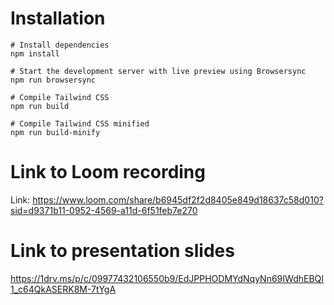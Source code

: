 # Installation

```
# Install dependencies
npm install

# Start the development server with live preview using Browsersync
npm run browsersync

# Compile Tailwind CSS
npm run build

# Compile Tailwind CSS minified
npm run build-minify

```

# Link to Loom recording
Link: https://www.loom.com/share/b6945df2f2d8405e849d18637c58d010?sid=d9371b11-0952-4569-a11d-6f51feb7e270

# Link to presentation slides
https://1drv.ms/p/c/09977432106550b9/EdJPPHODMYdNqyNn69IWdhEBQI1_c64QkASERK8M-7tYgA

